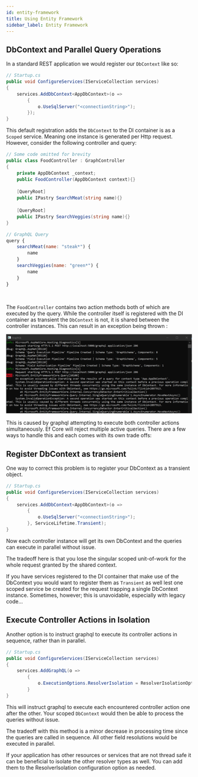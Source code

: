 ```yaml
---
id: entity-framework
title: Using Entity Framework
sidebar_label: Entity Framework
---
```


## DbContext and Parallel Query Operations
In a standard REST application we would register our `DbContext` like so:

```csharp
// Startup.cs
public void ConfigureServices(IServiceCollection services)
{
    services.AddDbContext<AppDbContext>(o =>
        {
            o.UseSqlServer("<connectionString>");
        });
}
```
This default registration adds the `DbContext` to the DI container is as a `Scoped` service. Meaning one instance is generated per Http request. However, consider the following controller and query:


<div class="sideBySideCode hljs">
<div>

```csharp
// Some code omitted for brevity
public class FoodController : GraphController
{    
    private AppDbContext _context;
    public FoodController(AppDbContext context){}

    [QueryRoot]
    public IPastry SearchMeat(string name){}

    [QueryRoot]
    public IPastry SearchVeggies(string name){}
}
```

</div>
<div>

```js
// GraphQL Query
query {
    searchMeat(name: "steak*") {
        name
    }
    searchVeggies(name: "green*") {
        name
    }
}
```

</div>
</div>
<br/>

The `FoodController` contains two action methods both of which are executed by the query. While the controller itself is registered with the DI container as transient the `DbContext` is not, it is shared between the controller instances.  This can result in an exception being thrown :

![Ef Core Error](../assets/ef-core-error.png)

This is caused by graphql attempting to execute both controller actions simultaneously. Ef Core will reject multiple active queries. There are a few ways to handle this and each comes with its own trade offs:

## Register DbContext as transient

One way to correct this problem is to register your DbContext
as a transient object.

```csharp
// Startup.cs
public void ConfigureServices(IServiceCollection services)
{
    services.AddDbContext<AppDbContext>(o =>
        {
            o.UseSqlServer("<connectionString>");
        }, ServiceLifetime.Transient);
}
```
Now each controller instance will get its own DbContext and the queries can execute in parallel without issue. 

The tradeoff here is that you lose the singular scoped unit-of-work for the whole request granted by the shared context. 

If you have services registered to the DI container that make use of the DbContext you would want to register them as `Transient` as well lest one scoped service be created for the request trapping a single DbContext instance. Sometimes, however; this is unavoidable, especially with legacy code...

## Execute Controller Actions in Isolation
Another option is to instruct graphql to execute its controller actions in sequence, rather than in parallel. 

```csharp
// Startup.cs
public void ConfigureServices(IServiceCollection services)
{
    services.AddGraphQL(o =>
        {
            o.ExecutionOptions.ResolverIsolation = ResolverIsolationOptions.ControllerActions;
        }
}
```
This will instruct graphql to execute each encountered controller action one after the other. Your scoped `DbContext` would then be able to process the queries without issue.

The tradeoff with this method is a minor decrease in processing time since the queries are called in sequence. All other field resolutions would be executed in parallel.

If your application has other resources or services that are not thread safe it can be beneficial to isolate the other resolver types as well. You can add them to the ResolverIsolation configuration option as needed.
